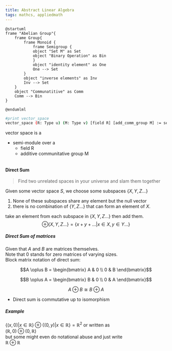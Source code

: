 ```yaml
---
title: Abstract Linear Algebra
tags: mathcs, appliedmath
---
```


```plantuml
@startuml
frame "Abelian Group"{
    frame Group{
        frame Monoid {
            frame Semigroup {
            object "Set M" as Set
            object "Binary Operation" as Bin
            }
            object "identity element" as One
            One --> Set
        }
        object "inverse elements" as Inv
        Inv --> Set
    }
    object "Communatitive" as Comm
    Comm --> Bin
}

@endumlml
```

```bash
#print vector_space
vector_space (R: Type u) (M: Type v) [field R] [add_comm_group M] := semimodule R M
```

vector space is a 

* semi-module over a
  * field R 
  * additive communitative group M
```plantuml

```

#### Direct Sum

> Find two unrelated spaces in your universe and slam them together 

Given some vector space $S$, we choose some subspaces $\{X,Y,Z...\}$

1. None of these subspaces share any element but the null vector
2. there is no combination of $\{Y,Z...\}$ that can form an element of $X$.

take an element from each subspace in $\{X,Y,Z...\}$ then add them.  
$$\oplus \{X,Y,Z...\} = \{x + y + ... | x \in X, y \in Y ...\}$$ 

##### Direct Sum of matrices

Given that $A$ and $B$ are matrices themselves.  
Note that $0$ stands for zero matrices of varying sizes.  
Block matrix notation of direct sum:  

$$A \oplus B = \begin{bmatrix}
A & 0 \\
0 & B 
\end{bmatrix}$$

$$B \oplus A = \begin{bmatrix}
B & 0 \\
0 & A 
\end{bmatrix}$$

$$ A \oplus B \cong B \oplus A $$

* Direct sum is commutative up to isomorphism

##### Example

$\{(x,0) | x\in \mathbb{R}\} \oplus \{(0,y) | x\in \mathbb{R}\}=\mathbb{R}^2$ or written as   
$(\mathbb{R},0) \oplus (0,\mathbb{R})$   
but some might even do notational abuse and just write   
$\mathbb{R} \oplus \mathbb{R}$




